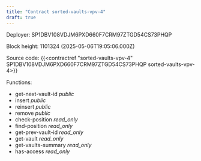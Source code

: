 ```yaml
---
title: "Contract sorted-vaults-vpv-4"
draft: true
---
```

Deployer: SP1DBV108VDJM6PXD660F7CRM97ZTGD54CS73PHQP


 



Block height: 1101324 (2025-05-06T19:05:06.000Z)

Source code: {{<contractref "sorted-vaults-vpv-4" SP1DBV108VDJM6PXD660F7CRM97ZTGD54CS73PHQP sorted-vaults-vpv-4>}}

Functions:

* get-next-vault-id _public_
* insert _public_
* reinsert _public_
* remove _public_
* check-position _read_only_
* find-position _read_only_
* get-prev-vault-id _read_only_
* get-vault _read_only_
* get-vaults-summary _read_only_
* has-access _read_only_
